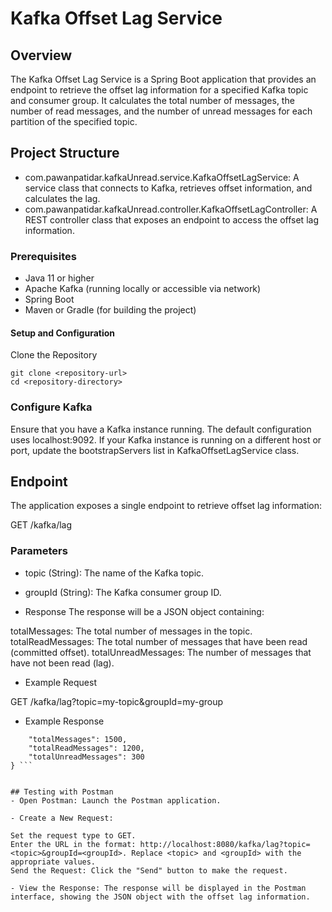 # Kafka Offset Lag Service
## Overview
The Kafka Offset Lag Service is a Spring Boot application that provides an endpoint to retrieve the offset lag information for a specified Kafka topic and consumer group. It calculates the total number of messages, the number of read messages, and the number of unread messages for each partition of the specified topic.

## Project Structure
- com.pawanpatidar.kafkaUnread.service.KafkaOffsetLagService: A service class that connects to Kafka, retrieves offset information, and calculates the lag.
- com.pawanpatidar.kafkaUnread.controller.KafkaOffsetLagController: A REST controller class that exposes an endpoint to access the offset lag information.

###  Prerequisites
- Java 11 or higher
- Apache Kafka (running locally or accessible via network)
- Spring Boot
- Maven or Gradle (for building the project)

#### Setup and Configuration
Clone the Repository
```
git clone <repository-url>
cd <repository-directory>
```
### Configure Kafka
Ensure that you have a Kafka instance running. The default configuration uses localhost:9092. If your Kafka instance is running on a different host or port, update the bootstrapServers list in KafkaOffsetLagService class.


## Endpoint
The application exposes a single endpoint to retrieve offset lag information:

GET /kafka/lag
### Parameters
- topic (String): The name of the Kafka topic.
- groupId (String): The Kafka consumer group ID.

- Response
The response will be a JSON object containing:

totalMessages: The total number of messages in the topic.
totalReadMessages: The total number of messages that have been read (committed offset).
totalUnreadMessages: The number of messages that have not been read (lag).

- Example Request

GET /kafka/lag?topic=my-topic&groupId=my-group

- Example Response

``` {
    "totalMessages": 1500,
    "totalReadMessages": 1200,
    "totalUnreadMessages": 300
} ``` 


## Testing with Postman
- Open Postman: Launch the Postman application.

- Create a New Request:

Set the request type to GET.
Enter the URL in the format: http://localhost:8080/kafka/lag?topic=<topic>&groupId=<groupId>. Replace <topic> and <groupId> with the appropriate values.
Send the Request: Click the "Send" button to make the request.

- View the Response: The response will be displayed in the Postman interface, showing the JSON object with the offset lag information.
 
